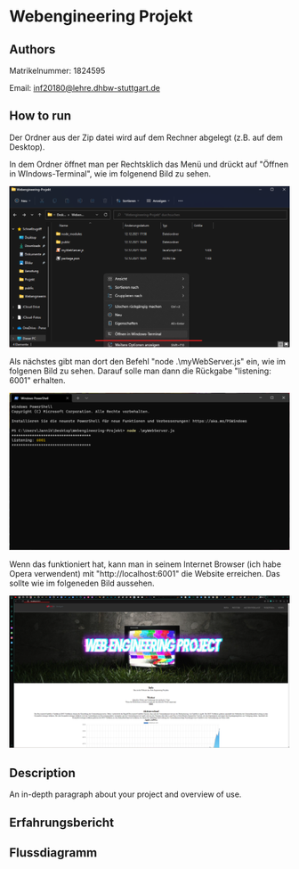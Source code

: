 # Webengineering Projekt


## Authors

Matrikelnummer: 1824595

Email: inf20180@lehre.dhbw-stuttgart.de


## How to run

Der Ordner aus der Zip datei wird auf dem Rechner abgelegt (z.B. auf dem Desktop).

In dem Ordner öffnet man per Rechtsklich das Menü und drückt auf "Öffnen in WIndows-Terminal", wie im folgenend Bild zu sehen.
<p align="center">
  <img src="Bilder Doku/Screenshot 2021-12-12 181247.png">
</p>

Als nächstes gibt man dort den Befehl "node .\myWebServer.js" ein, wie im folgenen Bild zu sehen. Darauf solle man dann die Rückgabe "listening: 6001" erhalten.
<p align="center">
  <img src="Bilder Doku/Screenshot 2021-12-12 181413.png">
</p>

Wenn das funktioniert hat, kann man in seinem Internet Browser (ich habe Opera verwendent) mit "http://localhost:6001" die Website erreichen. Das sollte wie im folgeneden Bild aussehen.
<p align="center">
  <img src="Bilder Doku/Screenshot 2021-12-12 181722.png">
</p>


## Description

An in-depth paragraph about your project and overview of use.


## Erfahrungsbericht


## Flussdiagramm

